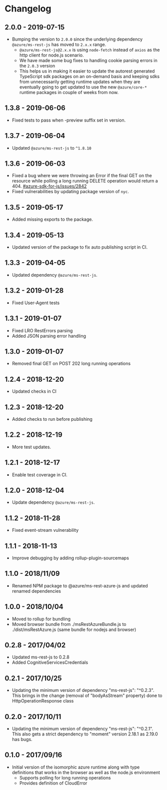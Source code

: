 # Changelog
## 2.0.0 - 2019-07-15
- Bumping the version to `2.0.0` since the underlying dependency `@azure/ms-rest-js` has moved to `2.x.x` range.
  - `@azure/ms-rest-js@2.x.x` is using `node-fetch` instead of `axios` as the http client for node.js scenario.
  - We have made some bug fixes to handling cookie parsing errors in the `2.0.3` version
  - This helps us in making it easier to update the autorest generated TypeScript sdk packages on an on-demand basis and keeping sdks from unnecessarily getting runtime updates when they are eventually going to get updated to use the new `@azure/core-*` runtime packages in couple of weeks from now.

## 1.3.8 - 2019-06-06
- Fixed tests to pass when -preview suffix set in version.

## 1.3.7 - 2019-06-04
- Updated `@azure/ms-rest-js` to `^1.8.10`

## 1.3.6 - 2019-06-03
- Fixed a bug where we were throwing an Error if the final GET on the resource while polling a long running DELETE operation would return a 404. [#azure-sdk-for-js/issues/2842](https://github.com/Azure/azure-sdk-for-js/issues/2842)
- Fixed vulnerabilities by updating package version of `nyc`.

## 1.3.5 - 2019-05-17
- Added missing exports to the package.

## 1.3.4 - 2019-05-13
- Updated version of the package to fix auto publishing script in CI.

## 1.3.3 - 2019-04-05
- Updated dependency `@azure/ms-rest-js`.

## 1.3.2 - 2019-01-28
- Fixed User-Agent tests

## 1.3.1 - 2019-01-07
- Fixed LRO RestErrors parsing
- Added JSON parsing error handling

## 1.3.0 - 2019-01-07
- Removed final GET on POST 202 long running operations

## 1.2.4 - 2018-12-20
- Updated checks in CI

## 1.2.3 - 2018-12-20
- Added checks to run before publishing

## 1.2.2 - 2018-12-19
- More test updates.

## 1.2.1 - 2018-12-17
- Enable test coverage in CI.

## 1.2.0 - 2018-12-04
- Update dependency `@azure/ms-rest-js`.

## 1.1.2 - 2018-11-28
- Fixed event-stream vulnerability

## 1.1.1 - 2018-11-13

- Improve debugging by adding rollup-plugin-sourcemaps

## 1.1.0 - 2018/11/09

- Renamed NPM package to @azure/ms-rest-azure-js and updated renamed dependencies

## 1.0.0 - 2018/10/04

- Moved to rollup for bundling
- Moved browser bundle from ./msRestAzureBundle.js to ./dist/msRestAzure.js (same bundle for nodejs and browser)

## 0.2.8 - 2017/04/02

- Updated ms-rest-js to 0.2.8
- Added CognitiveServicesCredentials

## 0.2.1 - 2017/10/25

- Updating the minimum version of dependency "ms-rest-js": "^0.2.3". This brings in the change (removal of "bodyAsStream" property) done to HttpOperationResponse class

## 0.2.0 - 2017/10/11

- Updating the minimum version of dependency "ms-rest-js": "^0.2.1". This also gets a strict dependency to "moment" version 2.18.1 as 2.19.0 has bugs.

## 0.1.0 - 2017/09/16

- Initial version of the isomorphic azure runtime along with type definitions that works in the browser as well as the node.js environment
  - Supports polling for long running operations
  - Provides definition of CloudError